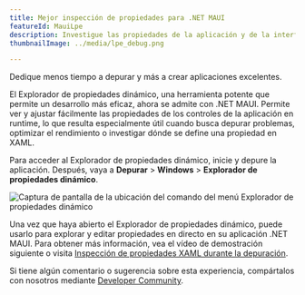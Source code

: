 ```yaml
---
title: Mejor inspección de propiedades para .NET MAUI
featureId: MauiLpe
description: Investigue las propiedades de la aplicación y de la interfaz de usuario mientras se depura la aplicación MAUI de .NET mediante el nuevo Explorador de propiedades live.
thumbnailImage: ../media/lpe_debug.png

---
```



Dedique menos tiempo a depurar y más a crear aplicaciones excelentes.

El Explorador de propiedades dinámico, una herramienta potente que permite un desarrollo más eficaz, ahora se admite con .NET MAUI. Permite ver y ajustar fácilmente las propiedades de los controles de la aplicación en runtime, lo que resulta especialmente útil cuando busca depurar problemas, optimizar el rendimiento o investigar dónde se define una propiedad en XAML. 

Para acceder al Explorador de propiedades dinámico, inicie y depure la aplicación. Después, vaya a **Depurar** > **Windows** > **Explorador de propiedades dinámico**.

![Captura de pantalla de la ubicación del comando del menú Explorador de propiedades dinámico](../media/lpe_navigate.png "Captura de pantalla de la ubicación del comando del menú Explorador de propiedades dinámico")

Una vez que haya abierto el Explorador de propiedades dinámico, puede usarlo para explorar y editar propiedades en directo en su aplicación .NET MAUI. Para obtener más información, vea el vídeo de demostración siguiente o visita [Inspección de propiedades XAML durante la depuración](https://learn.microsoft.com/visualstudio/xaml-tools/inspect-xaml-properties-while-debugging).

Si tiene algún comentario o sugerencia sobre esta experiencia, compártalos con nosotros mediante [Developer Community](https://developercommunity.visualstudio.com/t/Live-Property-Explorer-doesnt-show-prop/1703289).

